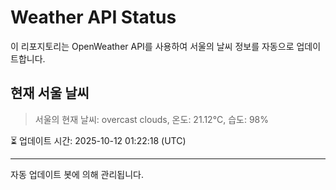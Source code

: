 
# Weather API Status

이 리포지토리는 OpenWeather API를 사용하여 서울의 날씨 정보를 자동으로 업데이트합니다.

## 현재 서울 날씨
> 서울의 현재 날씨: overcast clouds, 온도: 21.12°C, 습도: 98%

⏳ 업데이트 시간: 2025-10-12 01:22:18 (UTC)

---
자동 업데이트 봇에 의해 관리됩니다.
